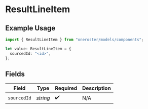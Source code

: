 # ResultLineItem

## Example Usage

```typescript
import { ResultLineItem } from "oneroster/models/components";

let value: ResultLineItem = {
  sourcedId: "<id>",
};
```

## Fields

| Field              | Type               | Required           | Description        |
| ------------------ | ------------------ | ------------------ | ------------------ |
| `sourcedId`        | *string*           | :heavy_check_mark: | N/A                |